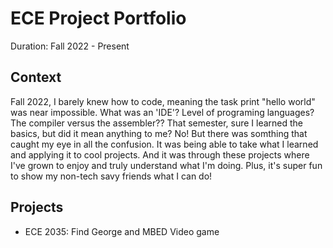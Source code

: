# ECE Project Portfolio

Duration: Fall 2022 - Present 

## Context
  Fall 2022, I barely knew how to code, meaning the task print "hello world" was near impossible. What was an 'IDE'? Level of programing languages? The 
compiler versus the assembler?? That semester, sure I learned the basics, but did it mean anything to me? No! But there was somthing that caught my eye in all the confusion. 
It was being able to take what I learned and applying it to cool projects. And it was through these projects where I've grown to enjoy and truly understand what I'm doing. Plus, 
it's super fun to show my non-tech savy friends what I can do! 

## Projects
- ECE 2035: Find George and MBED Video game
